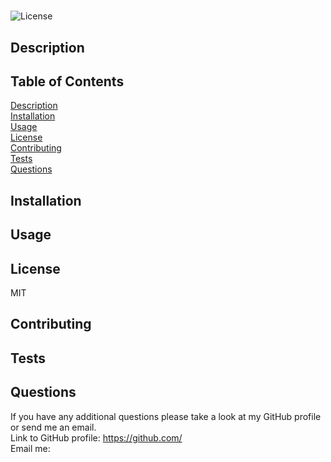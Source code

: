 
# 
![License](https://img.shields.io/badge/license-MIT-blue.svg)

## Description


## Table of Contents
[Description](#Description)  
[Installation](#Installation)  
[Usage](#Usage)  
[License](#License)  
[Contributing](#Contributing)  
[Tests](#Tests)  
[Questions](#Questions) 

## Installation


## Usage


## License 
MIT


## Contributing


## Tests


## Questions
If you have any additional questions please take a look at my GitHub profile or send me an email.  
Link to GitHub profile: https://github.com/  
Email me:   

